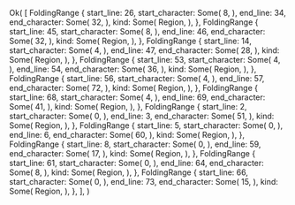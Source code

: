 Ok(
    [
        FoldingRange {
            start_line: 26,
            start_character: Some(
                8,
            ),
            end_line: 34,
            end_character: Some(
                32,
            ),
            kind: Some(
                Region,
            ),
        },
        FoldingRange {
            start_line: 45,
            start_character: Some(
                8,
            ),
            end_line: 46,
            end_character: Some(
                32,
            ),
            kind: Some(
                Region,
            ),
        },
        FoldingRange {
            start_line: 14,
            start_character: Some(
                4,
            ),
            end_line: 47,
            end_character: Some(
                28,
            ),
            kind: Some(
                Region,
            ),
        },
        FoldingRange {
            start_line: 53,
            start_character: Some(
                4,
            ),
            end_line: 54,
            end_character: Some(
                36,
            ),
            kind: Some(
                Region,
            ),
        },
        FoldingRange {
            start_line: 56,
            start_character: Some(
                4,
            ),
            end_line: 57,
            end_character: Some(
                72,
            ),
            kind: Some(
                Region,
            ),
        },
        FoldingRange {
            start_line: 68,
            start_character: Some(
                4,
            ),
            end_line: 69,
            end_character: Some(
                41,
            ),
            kind: Some(
                Region,
            ),
        },
        FoldingRange {
            start_line: 2,
            start_character: Some(
                0,
            ),
            end_line: 3,
            end_character: Some(
                51,
            ),
            kind: Some(
                Region,
            ),
        },
        FoldingRange {
            start_line: 5,
            start_character: Some(
                0,
            ),
            end_line: 6,
            end_character: Some(
                60,
            ),
            kind: Some(
                Region,
            ),
        },
        FoldingRange {
            start_line: 8,
            start_character: Some(
                0,
            ),
            end_line: 59,
            end_character: Some(
                17,
            ),
            kind: Some(
                Region,
            ),
        },
        FoldingRange {
            start_line: 61,
            start_character: Some(
                0,
            ),
            end_line: 64,
            end_character: Some(
                8,
            ),
            kind: Some(
                Region,
            ),
        },
        FoldingRange {
            start_line: 66,
            start_character: Some(
                0,
            ),
            end_line: 73,
            end_character: Some(
                15,
            ),
            kind: Some(
                Region,
            ),
        },
    ],
)
